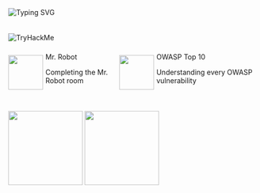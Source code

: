  <div align="start">
    <img src="https://readme-typing-svg.herokuapp.com?font=Jetbrains+mono&size=14&duration=5000&color=33FF33&center=false&vCenter=false&width=500&lines=Hello,+friend.;Control+is+an+illusion.;We+are+the+99%.;Democracy+is+hacked.;I'm+not+a+vigilante+hacker.+I'm+a+soldier.;The+world+is+a+dangerous+place+,+Elliot;Not+because+of+those+who+do+evil;But+because+of+those+who+look+on+and+do+nothing.;Is+any+of+it+real+?+I+mean+,+look+at+this;+Look+at+it+!;A+world+built+on+fantasy.;The+top+1%+of+the+top+1%.;The+guys+who+play+God+without+permission.;Nothing+is+coincidence+.+Everything+is+meant+to+be." alt="Typing SVG"/>
</div>

<br/>
<br/>

<div style="display: block; align-items: start">
    <img src="https://tryhackme-badges.s3.amazonaws.com/NN4TT4NN.png" alt="TryHackMe">
    <br/>
    <br/>
    <div style="display: flex; align-items: start; width: 100%">
        <div style="display: flex; align-items: center;">
            <img src="https://tryhackme.com/img/badges/mrrobot.svg" height="70px"/> 
            <div style="display: block; align-items: start; margin: 5px">
                <span>Mr. Robot</span>
                <br/>
                <p>Completing the Mr. Robot room</p> 
            </div>
        </div>
        <div style="display: flex; align-items: center;">
            <img src="https://tryhackme.com/img/badges/owasptop10.svg" height="70px"/>
            <div style="display: block; align-items: start; margin: 5px">
                <span>OWASP Top 10</span>
                <br/>
                <p>Understanding every OWASP vulnerability</p> 
            </div>
        </div>
    </div>
    <br/>
    <br/>
    <img height="150em" src="https://github-readme-stats.vercel.app/api?username=NN4TT4NN&show_icons=true&theme=shadow_green&include_all_commits=true&count_private=true" />
    <img height="150em" src="https://github-readme-stats.vercel.app/api/top-langs/?username=NN4TT4NN&show_icons=true&theme=shadow_green&card_width=370" />
</div>